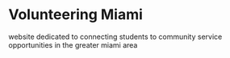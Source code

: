 # Volunteering Miami
website dedicated to connecting students to community service opportunities in the greater miami area